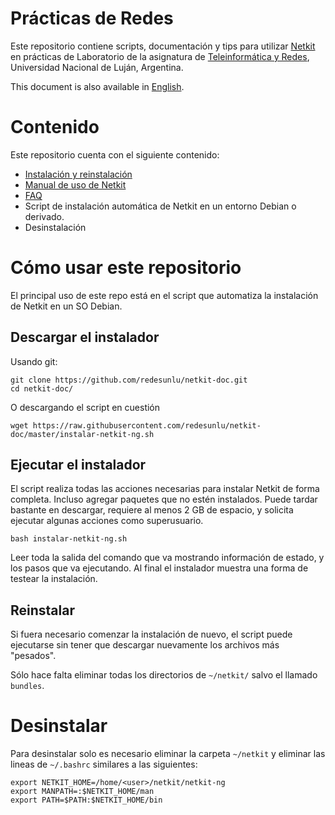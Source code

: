 # Prácticas de Redes

Este repositorio contiene scripts, documentación y tips para utilizar [Netkit](http://www.netkit.org/) en prácticas de Laboratorio de la asignatura de [Teleinformática y Redes](http://www.labredes.unlu.edu.ar/tyr), Universidad Nacional de Luján, Argentina.

This document is also available in [English](README.en.md).

# Contenido

Este repositorio cuenta con el siguiente contenido:

 * [Instalación y reinstalación](#descargar-el-instalador)
 * [Manual de uso de Netkit](manual-de-uso.md)
 * [FAQ](preguntas-frecuentes.md)
 * Script de instalación automática de Netkit en un entorno Debian o derivado.
 * Desinstalación

# Cómo usar este repositorio

El principal uso de este repo está en el script que automatiza la instalación de Netkit en un SO Debian.

## Descargar el instalador

Usando git:

```
git clone https://github.com/redesunlu/netkit-doc.git
cd netkit-doc/
```

O descargando el script en cuestión

```
wget https://raw.githubusercontent.com/redesunlu/netkit-doc/master/instalar-netkit-ng.sh
```

## Ejecutar el instalador

El script realiza todas las acciones necesarias para instalar Netkit de forma completa. Incluso agregar paquetes que no estén instalados. Puede tardar bastante en descargar, requiere al menos 2 GB de espacio, y solicita ejecutar algunas acciones como superusuario.

```
bash instalar-netkit-ng.sh
```

Leer toda la salida del comando que va mostrando información de estado, y los pasos que va ejecutando. Al final el instalador muestra una forma de testear la instalación.

## Reinstalar

Si fuera necesario comenzar la instalación de nuevo, el script puede ejecutarse sin tener que descargar nuevamente los archivos más "pesados".

Sólo hace falta eliminar todas los directorios de `~/netkit/` salvo el llamado `bundles`.

# Desinstalar

Para desinstalar solo es necesario eliminar la carpeta `~/netkit` y eliminar las lineas de `~/.bashrc` similares a las siguientes:

```
export NETKIT_HOME=/home/<user>/netkit/netkit-ng
export MANPATH=:$NETKIT_HOME/man
export PATH=$PATH:$NETKIT_HOME/bin
```
